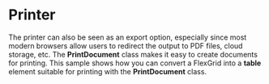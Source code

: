 Printer
=======

The printer can also be seen as an export option, especially since most modern browsers allow users to redirect the output to PDF files, cloud storage, etc. The **PrintDocument** class makes it easy to create documents for printing. This sample shows how you can convert a FlexGrid into a **table** element suitable for printing with the **PrintDocument** class.
